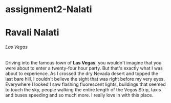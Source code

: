 # assignment2-Nalati
# Ravali Nalati
###### Las Vegas  
Driving into the famous town of **Las Vegas**, you wouldn't imagine that you were about to enter a twenty-four hour party. But that's exactly what I was about to experience. As I crossed the dry Nevada desert and topped the last bare hill, I couldn't believe the sight that was right before my very eyes. Everywhere I looked I saw flashing fluorescent lights, buildings that seemed to touch the sky, people walking the entire length of the Vegas Strip, taxis and buses speeding and so much more. I really love in with this place.